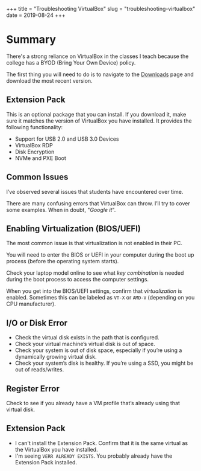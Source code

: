+++
title = "Troubleshooting VirtualBox"
slug = "troubleshooting-virtualbox"
date = 2019-08-24
+++

# Summary

There's a strong reliance on VirtualBox in the classes I teach because the college has a BYOD (Bring Your Own Device) policy.

The first thing you will need to do is to navigate to the [Downloads](https://www.virtualbox.org/wiki/Downloads) page and download the most recent version.

## Extension Pack

This is an optional package that you can install. If you download it, make sure it matches the version of VirtualBox you have installed. It provides the following functionality:

- Support for USB 2.0 and USB 3.0 Devices
- VirtualBox RDP
- Disk Encryption
- NVMe and PXE Boot

## Common Issues

I’ve observed several issues that students have encountered over time.

There are many confusing errors that VirtualBox can throw. I’ll try to cover some examples. When in doubt, "_Google it_".

## Enabling Virtualization (BIOS/UEFI)

The most common issue is that virtualization is not enabled in their PC.

You will need to enter the BIOS or UEFI in your computer during the boot up process (before the operating system starts).

Check your laptop model online to see what _key combination_ is needed during the boot process to access the computer settings.

When you get into the BIOS/UEFI settings, confirm that _virtualization_ is enabled. Sometimes this can be labeled as `VT-X` or `AMD-V` (depending on you CPU manufacturer).

## I/O or Disk Error

- Check the virtual disk exists in the path that is configured.
- Check your virtual machine’s virtual disk is out of space.
- Check your system is out of disk space, especially if you’re using a dynamically growing virtual disk.
- Check your system’s disk is healthy. If you’re using a SSD, you might be out of reads/writes.

## Register Error

Check to see if you already have a VM profile that’s already using that virtual disk.

## Extension Pack

- I can't install the Extension Pack. Confirm that it is the same virtual as the VirtualBox you have installed.
- I'm seeing `VERR ALREADY EXISTS`. You probably already have the Extension Pack installed.
